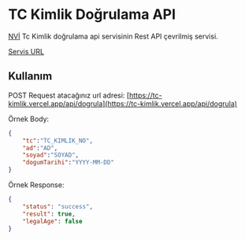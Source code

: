# TC Kimlik Doğrulama API
[NVİ](https://nvi.gov.tr/) Tc Kimlik doğrulama api servisinin Rest API çevrilmiş servisi.

[Servis URL](https://tckimlik.nvi.gov.tr/Service/KPSPublic.asmx?op=TCKimlikNoDogrula)

## Kullanım
POST Request atacağınız url adresi:
[https://tc-kimlik.vercel.app/api/dogrula](https://tc-kimlik.vercel.app/api/dogrula)

Örnek Body:
```json
{
    "tc":"TC_KIMLIK_NO",
    "ad":"AD",
    "soyad":"SOYAD",
    "dogumTarihi":"YYYY-MM-DD"
}
```

Örnek Response:
```json
{
    "status": "success",
    "result": true,
    "legalAge": false
}
```
